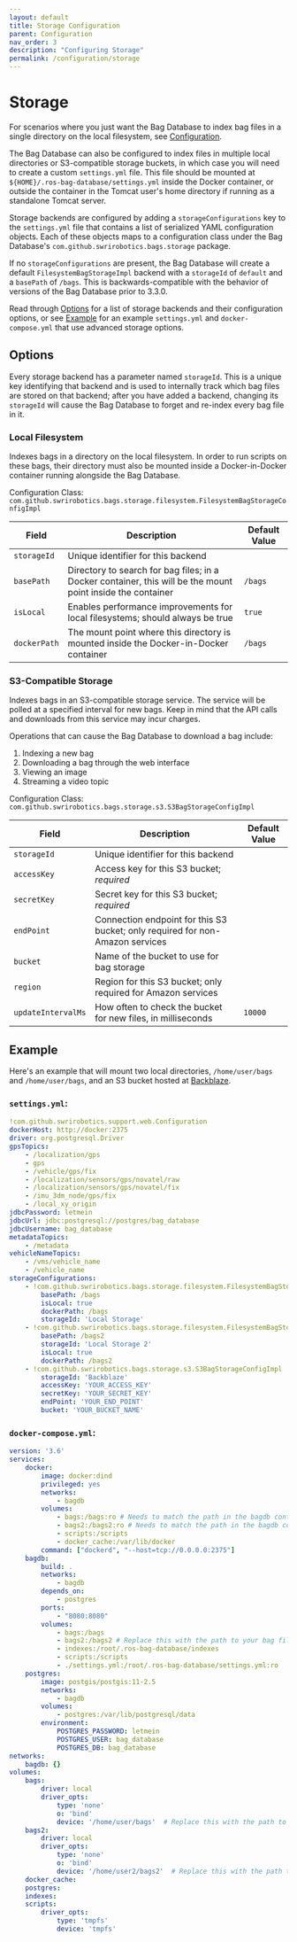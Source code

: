 ```yaml
---
layout: default
title: Storage Configuration
parent: Configuration
nav_order: 3
description: "Configuring Storage"
permalink: /configuration/storage
---
```


# Storage

For scenarios where you just want the Bag Database to index bag files in a single directory on
the local filesystem, see [Configuration](configuration.md).

The Bag Database can also be configured to index files in multiple local directories or S3-compatible
storage buckets, in which case you will need to create a custom `settings.yml` file.  This file
should be mounted at `${HOME}/.ros-bag-database/settings.yml` inside the Docker container, or outside
the container in the Tomcat user's home directory if running as a standalone Tomcat server.

Storage backends are configured by adding a `storageConfigurations` key to the `settings.yml` file
that contains a list of serialized YAML configuration objects.  Each of these objects maps to a
configuration class under the Bag Database's `com.github.swrirobotics.bags.storage` package.

If no `storageConfigurations` are present, the Bag Database will create a default
`FilesystemBagStorageImpl` backend with a `storageId` of `default` and a `basePath` of `/bags`.  This
is backwards-compatible with the behavior of versions of the Bag Database prior to 3.3.0.

Read through [Options](#options) for a list of storage backends and their configuration options, or
see [Example](#example) for an example `settings.yml` and `docker-compose.yml` that use advanced storage
options.

## Options

Every storage backend has a parameter named `storageId`.  This is a unique key identifying that backend
and is used to internally track which bag files are stored on that backend; after you have added a
backend, changing its `storageId` will cause the Bag Database to forget and re-index every bag file
in it.

### Local Filesystem

Indexes bags in a directory on the local filesystem.  In order to run scripts on these bags, their
directory must also be mounted inside a Docker-in-Docker container running alongside the Bag Database.

Configuration Class: `com.github.swrirobotics.bags.storage.filesystem.FilesystemBagStorageConfigImpl`

| Field | Description | Default Value |
| ----- | ----------- | ------------- |
| `storageId` | Unique identifier for this backend | |
| `basePath` | Directory to search for bag files; in a Docker container, this will be the mount point inside the container | `/bags` |
| `isLocal` | Enables performance improvements for local filesystems; should always be true | `true` |
| `dockerPath` | The mount point where this directory is mounted inside the Docker-in-Docker container | `/bags` |

### S3-Compatible Storage

Indexes bags in an S3-compatible storage service.  The service will be polled at a specified interval
for new bags.  Keep in mind that the API calls and downloads from this service may incur charges.

Operations that can cause the Bag Database to download a bag include:
1. Indexing a new bag
2. Downloading a bag through the web interface
3. Viewing an image
4. Streaming a video topic

Configuration Class: `com.github.swrirobotics.bags.storage.s3.S3BagStorageConfigImpl`

| Field | Description | Default Value |
| ----- | ----------- | ------------- |
| `storageId` | Unique identifier for this backend | |
| `accessKey` | Access key for this S3 bucket; *required* | |
| `secretKey` | Secret key for this S3 bucket; *required* | |
| `endPoint` | Connection endpoint for this S3 bucket; only required for non-Amazon services | |
| `bucket` | Name of the bucket to use for bag storage | |
| `region` | Region for this S3 bucket; only required for Amazon services | |
| `updateIntervalMs` | How often to check the bucket for new files, in milliseconds | `10000` |

## Example

Here's an example that will mount two local directories, `/home/user/bags` and `/home/user/bags`, and
an S3 bucket hosted at [Backblaze](https://www.backblaze.com/).

### `settings.yml`:

```yaml
!com.github.swrirobotics.support.web.Configuration
dockerHost: http://docker:2375
driver: org.postgresql.Driver
gpsTopics:
    - /localization/gps
    - gps
    - /vehicle/gps/fix
    - /localization/sensors/gps/novatel/raw
    - /localization/sensors/gps/novatel/fix
    - /imu_3dm_node/gps/fix
    - /local_xy_origin
jdbcPassword: letmein
jdbcUrl: jdbc:postgresql://postgres/bag_database
jdbcUsername: bag_database
metadataTopics:
    - /metadata
vehicleNameTopics:
    - /vms/vehicle_name
    - /vehicle_name
storageConfigurations:
    - !com.github.swrirobotics.bags.storage.filesystem.FilesystemBagStorageConfigImpl
        basePath: /bags
        isLocal: true
        dockerPath: /bags
        storageId: 'Local Storage'
    - !com.github.swrirobotics.bags.storage.filesystem.FilesystemBagStorageConfigImpl
        basePath: /bags2
        storageId: 'Local Storage 2'
        isLocal: true
        dockerPath: /bags2
    - !com.github.swrirobotics.bags.storage.s3.S3BagStorageConfigImpl
        storageId: 'Backblaze'
        accessKey: 'YOUR_ACCESS_KEY'
        secretKey: 'YOUR_SECRET_KEY'
        endPoint: 'YOUR_END_POINT'
        bucket: 'YOUR_BUCKET_NAME'
```

### `docker-compose.yml`:

```yaml
version: '3.6'
services:
    docker:
        image: docker:dind
        privileged: yes
        networks:
            - bagdb
        volumes:
            - bags:/bags:ro # Needs to match the path in the bagdb container
            - bags2:/bags2:ro # Needs to match the path in the bagdb container
            - scripts:/scripts
            - docker_cache:/var/lib/docker
        command: ["dockerd", "--host=tcp://0.0.0.0:2375"]
    bagdb:
        build: .
        networks:
            - bagdb
        depends_on:
            - postgres
        ports:
            - "8080:8080"
        volumes:
            - bags:/bags
            - bags2:/bags2 # Replace this with the path to your bag files
            - indexes:/root/.ros-bag-database/indexes
            - scripts:/scripts
            - ./settings.yml:/root/.ros-bag-database/settings.yml:ro
    postgres:
        image: postgis/postgis:11-2.5
        networks:
            - bagdb
        volumes:
            - postgres:/var/lib/postgresql/data
        environment:
            POSTGRES_PASSWORD: letmein
            POSTGRES_USER: bag_database
            POSTGRES_DB: bag_database
networks:
    bagdb: {}
volumes:
    bags:
        driver: local
        driver_opts:
            type: 'none'
            o: 'bind'
            device: '/home/user/bags'  # Replace this with the path to your bag files
    bags2:
        driver: local
        driver_opts:
            type: 'none'
            o: 'bind'
            device: '/home/user2/bags2'  # Replace this with the path to your other bag files
    docker_cache:
    postgres:
    indexes:
    scripts:
        driver_opts:
            type: 'tmpfs'
            device: 'tmpfs'
```